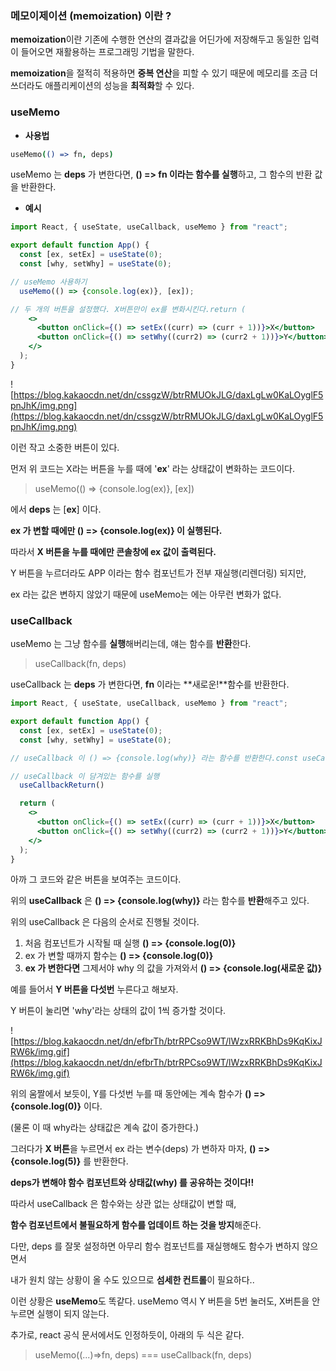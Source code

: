 ### **메모이제이션 (memoization)** 이란 ?

**memoization**이란 기존에 수행한 연산의 결과값을 어딘가에 저장해두고 동일한 입력이 들어오면 재활용하는 프로그래밍 기법을 말한다.

**memoization**을 절적히 적용하면 **중복 연산**을 피할 수 있기 때문에 메모리를 조금 더 쓰더라도 애플리케이션의 성능을 **최적화**할 수 있다.

### **useMemo**

- **사용법**

```coffeescript
useMemo(() => fn, deps)
```

useMemo 는 **deps** 가 변한다면, **() => fn 이라는 함수를 실행**하고, 그 함수의 반환 값을 반환한다.

- **예시**

```jsx
import React, { useState, useCallback, useMemo } from "react";

export default function App() {
  const [ex, setEx] = useState(0);
  const [why, setWhy] = useState(0);

// useMemo 사용하기
  useMemo(() => {console.log(ex)}, [ex]);

// 두 개의 버튼을 설정했다. X버튼만이 ex를 변화시킨다.return (
    <>
      <button onClick={() => setEx((curr) => (curr + 1))}>X</button>
      <button onClick={() => setWhy((curr2) => (curr2 + 1))}>Y</button>
    </>
  );
}
```

![https://blog.kakaocdn.net/dn/cssgzW/btrRMUOkJLG/daxLgLw0KaLOyglF5pnJhK/img.png](https://blog.kakaocdn.net/dn/cssgzW/btrRMUOkJLG/daxLgLw0KaLOyglF5pnJhK/img.png)

이런 작고 소중한 버튼이 있다.

먼저 위 코드는 X라는 버튼을 누를 때에 '**ex**' 라는 상태값이 변화하는 코드이다.

> useMemo(() => {console.log(ex)}, [ex])
> 

에서 **deps** 는 [**ex**] 이다.

**ex 가 변할 때에만 () => {console.log(ex)} 이 실행된다.**

따라서 **X 버튼을 누를 때에만 콘솔창에 ex 값이 출력된다.**

Y 버튼을 누르더라도 APP 이라는 함수 컴포넌트가 전부 재실행(리렌더링) 되지만,

ex 라는 값은 변하지 않았기 때문에 useMemo는 에는 아무런 변화가 없다.

### **useCallback**

useMemo 는 그냥 함수를 **실행**해버리는데, 얘는 함수를 **반환**한다.

> useCallback(fn, deps)
> 

useCallback 는 **deps** 가 변한다면, **fn** 이라는 **새로운!**함수를 반환한다.

```jsx
import React, { useState, useCallback, useMemo } from "react";

export default function App() {
  const [ex, setEx] = useState(0);
  const [why, setWhy] = useState(0);

// useCallback 이 () => {console.log(why)} 라는 함수를 반환한다.const useCallbackReturn = useCallback(() => {console.log(why)}, [ex]);

// useCallback 이 담겨있는 함수를 실행
  useCallbackReturn()

  return (
    <>
      <button onClick={() => setEx((curr) => (curr + 1))}>X</button>
      <button onClick={() => setWhy((curr2) => (curr2 + 1))}>Y</button>
    </>
  );
}
```

아까 그 코드와 같은 버튼을 보여주는 코드이다.

위의 **useCallback** 은 **() => {console.log(why)}** 라는 함수를 **반환**해주고 있다.

위의 useCallback 은 다음의 순서로 진행될 것이다.

1. 처음 컴포넌트가 시작될 때 실행 **() => {console.log(0)}**
2. ex 가 변할 때까지 함수는 **() => {console.log(0)}**
3. **ex 가 변한다면** 그제서야 why 의 값을 가져와서 **() => {console.log(새로운 값)}**

예를 들어서 **Y 버튼을 다섯번** 누른다고 해보자.

Y 버튼이 눌리면 'why'라는 상태의 값이 1씩 증가할 것이다.

![https://blog.kakaocdn.net/dn/efbrTh/btrRPCso9WT/lWzxRRKBhDs9KqKixJRW6k/img.gif](https://blog.kakaocdn.net/dn/efbrTh/btrRPCso9WT/lWzxRRKBhDs9KqKixJRW6k/img.gif)

위의 움짤에서 보듯이, Y를 다섯번 누를 때 동안에는 계속 함수가 **() => {console.log(0)}** 이다.

(물론 이 때 why라는 상태값은 계속 값이 증가한다.)

그러다가 **X 버튼**을 누르면서 ex 라는 변수(deps) 가 변하자 마자, **() => {console.log(5)}** 를 반환한다.

**deps가 변해야 함수 컴포넌트와 상태값(why) 를 공유하는 것이다!!**

따라서 useCallback 은 함수와는 상관 없는 상태값이 변할 때,

**함수 컴포넌트에서 불필요하게 함수를 업데이트 하는 것을 방지**해준다.

다만, deps 를 잘못 설정하면 아무리 함수 컴포넌트를 재실행해도 함수가 변하지 않으면서

내가 원치 않는 상황이 올 수도 있으므로 **섬세한 컨트롤**이 필요하다..

이런 상황은 **useMemo**도 똑같다. useMemo 역시 Y 버튼을 5번 눌러도, X버튼을 안 누르면 실행이 되지 않는다.

추가로, react 공식 문서에서도 인정하듯이, 아래의 두 식은 같다.

> useMemo((...)=>fn, deps) === useCallback(fn, deps)
>
